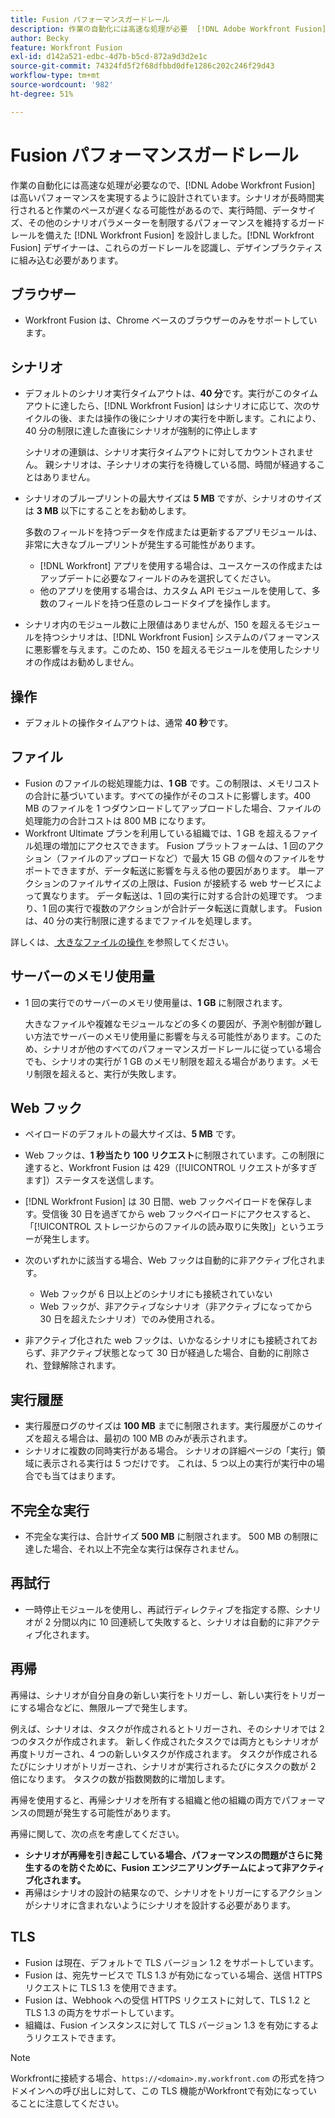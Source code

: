 ```yaml
---
title: Fusion パフォーマンスガードレール
description: 作業の自動化には高速な処理が必要  [!DNL Adobe Workfront Fusion]  ため、高いパフォーマンスを実現するように設計されています。 シナリオが長時間実行されると作業のペースが遅くなる可能性があるので、実行時間、データサイズ、その他のシナリオパラメーターを制限するパフォーマ  [!DNL Workfront Fusion]  スを保持したガードレールを使用して設計しました。 [!DNL Workfront Fusion]  デザイナーは、これらのガードレールを認識し、デザインプラクティスに組み込む必要があります。
author: Becky
feature: Workfront Fusion
exl-id: d142a521-edbc-4d7b-b5cd-872a9d3d2e1c
source-git-commit: 74324fd5f2f68dfbbd0dfe1286c202c246f29d43
workflow-type: tm+mt
source-wordcount: '982'
ht-degree: 51%

---
```


# Fusion パフォーマンスガードレール

作業の自動化には高速な処理が必要なので、[!DNL Adobe Workfront Fusion] は高いパフォーマンスを実現するように設計されています。シナリオが長時間実行されると作業のペースが遅くなる可能性があるので、実行時間、データサイズ、その他のシナリオパラメーターを制限するパフォーマンスを維持するガードレールを備えた [!DNL Workfront Fusion] を設計しました。[!DNL Workfront Fusion] デザイナーは、これらのガードレールを認識し、デザインプラクティスに組み込む必要があります。

## ブラウザー

* Workfront Fusion は、Chrome ベースのブラウザーのみをサポートしています。

## シナリオ

* デフォルトのシナリオ実行タイムアウトは、**40 分**&#x200B;です。実行がこのタイムアウトに達したら、[!DNL Workfront Fusion] はシナリオに応じて、次のサイクルの後、または操作の後にシナリオの実行を中断します。これにより、40 分の制限に達した直後にシナリオが強制的に停止します

  シナリオの連鎖は、シナリオ実行タイムアウトに対してカウントされません。 親シナリオは、子シナリオの実行を待機している間、時間が経過することはありません。
* シナリオのブループリントの最大サイズは **5 MB** ですが、シナリオのサイズは **3 MB** 以下にすることをお勧めします。

  多数のフィールドを持つデータを作成または更新するアプリモジュールは、非常に大きなブループリントが発生する可能性があります。

   * [!DNL Workfront] アプリを使用する場合は、ユースケースの作成またはアップデートに必要なフィールドのみを選択してください。
   * 他のアプリを使用する場合は、カスタム API モジュールを使用して、多数のフィールドを持つ任意のレコードタイプを操作します。

* シナリオ内のモジュール数に上限値はありませんが、150 を超えるモジュールを持つシナリオは、[!DNL Workfront Fusion] システムのパフォーマンスに悪影響を与えます。このため、150 を超えるモジュールを使用したシナリオの作成はお勧めしません。

## 操作

* デフォルトの操作タイムアウトは、通常 **40 秒**&#x200B;です。

<!--
* The operation timeout for calls to Adobe Workfront is **120 seconds**.
-->

## ファイル

* Fusion のファイルの総処理能力は、**1 GB** です。この制限は、メモリコストの合計に基づいています。すべての操作がそのコストに影響します。400 MB のファイルを 1 つダウンロードしてアップロードした場合、ファイルの処理能力の合計コストは 800 MB になります。
* Workfront Ultimate プランを利用している組織では、1 GB を超えるファイル処理の増加にアクセスできます。 Fusion プラットフォームは、1 回のアクション（ファイルのアップロードなど）で最大 15 GB の個々のファイルをサポートできますが、データ転送に影響を与える他の要因があります。 単一アクションのファイルサイズの上限は、Fusion が接続する web サービスによって異なります。 データ転送は、1 回の実行に対する合計の処理です。 つまり、1 回の実行で複数のアクションが合計データ転送に貢献します。 Fusion は、40 分の実行制限に達するまでファイルを処理します。

詳しくは、[ 大きなファイルの操作 ](/help/workfront-fusion/references/scenarios/fusion-large-files.md) を参照してください。

## サーバーのメモリ使用量

* 1 回の実行でのサーバーのメモリ使用量は、**1 GB** に制限されます。

  大きなファイルや複雑なモジュールなどの多くの要因が、予測や制御が難しい方法でサーバーのメモリ使用量に影響を与える可能性があります。このため、シナリオが他のすべてのパフォーマンスガードレールに従っている場合でも、シナリオの実行が 1 GB のメモリ制限を超える場合があります。メモリ制限を超えると、実行が失敗します。

## Web フック

* ペイロードのデフォルトの最大サイズは、**5 MB** です。
* Web フックは、**1 秒当たり 100 リクエスト**&#x200B;に制限されています。この制限に達すると、Workfront Fusion は 429（[!UICONTROL リクエストが多すぎます]）ステータスを送信します。
* [!DNL Workfront Fusion] は 30 日間、web フックペイロードを保存します。受信後 30 日を過ぎてから web フックペイロードにアクセスすると、「[!UICONTROL ストレージからのファイルの読み取りに失敗]」というエラーが発生します。
* 次のいずれかに該当する場合、Web フックは自動的に非アクティブ化されます。

   * Web フックが 6 日以上どのシナリオにも接続されていない
   * Web フックが、非アクティブなシナリオ（非アクティブになってから 30 日を超えたシナリオ）でのみ使用される。

* 非アクティブ化された web フックは、いかなるシナリオにも接続されておらず、非アクティブ状態となって 30 日が経過した場合、自動的に削除され、登録解除されます。

## 実行履歴

* 実行履歴ログのサイズは **100 MB** までに制限されます。実行履歴がこのサイズを超える場合は、最初の 100 MB のみが表示されます。
* シナリオに複数の同時実行がある場合。 シナリオの詳細ページの「実行」領域に表示される実行は 5 つだけです。 これは、5 つ以上の実行が実行中の場合でも当てはまります。

## 不完全な実行

* 不完全な実行は、合計サイズ **500 MB** に制限されます。 500 MB の制限に達した場合、それ以上不完全な実行は保存されません。

## 再試行

* 一時停止モジュールを使用し、再試行ディレクティブを指定する際、シナリオが 2 分間以内に 10 回連続して失敗すると、シナリオは自動的に非アクティブ化されます。

## 再帰

再帰は、シナリオが自分自身の新しい実行をトリガーし、新しい実行をトリガーにする場合などに、無限ループで発生します。

例えば、シナリオは、タスクが作成されるとトリガーされ、そのシナリオでは 2 つのタスクが作成されます。 新しく作成されたタスクでは両方ともシナリオが再度トリガーされ、4 つの新しいタスクが作成されます。 タスクが作成されるたびにシナリオがトリガーされ、シナリオが実行されるたびにタスクの数が 2 倍になります。 タスクの数が指数関数的に増加します。

再帰を使用すると、再帰シナリオを所有する組織と他の組織の両方でパフォーマンスの問題が発生する可能性があります。

再帰に関して、次の点を考慮してください。

* **シナリオが再帰を引き起こしている場合、パフォーマンスの問題がさらに発生するのを防ぐために、Fusion エンジニアリングチームによって非アクティブ化されます。**
* 再帰はシナリオの設計の結果なので、シナリオをトリガーにするアクションがシナリオに含まれないようにシナリオを設計する必要があります。

## TLS

* Fusion は現在、デフォルトで TLS バージョン 1.2 をサポートしています。
* Fusion は、宛先サービスで TLS 1.3 が有効になっている場合、送信 HTTPS リクエストに TLS 1.3 を使用できます。
* Fusion は、Webhook への受信 HTTPS リクエストに対して、TLS 1.2 と TLS 1.3 の両方をサポートしています。
* 組織は、Fusion インスタンスに対して TLS バージョン 1.3 を有効にするようリクエストできます。

>[!NOTE]
>
> Workfrontに接続する場合、`https://<domain>.my.workfront.com` の形式を持つドメインへの呼び出しに対して、この TLS 機能がWorkfrontで有効になっていることに注意してください。
